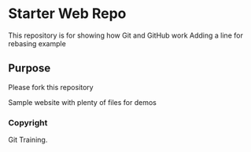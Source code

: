 # Starter Web Repo

This repository is for showing how Git and GitHub work
Adding a line for rebasing example

## Purpose
Please fork this repository

Sample website with plenty of files for demos
### Copyright
Git Training.